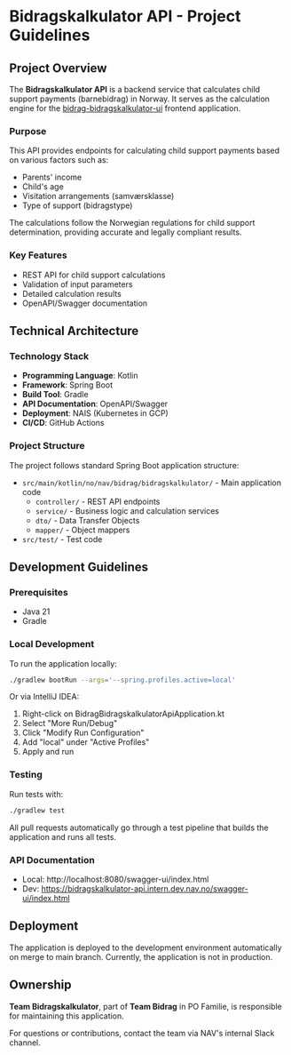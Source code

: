 # Bidragskalkulator API - Project Guidelines

## Project Overview

The **Bidragskalkulator API** is a backend service that calculates child support payments (barnebidrag) in Norway. It serves as the calculation engine for the [bidrag-bidragskalkulator-ui](https://github.com/navikt/bidrag-bidragskalkulator-ui) frontend application.

### Purpose

This API provides endpoints for calculating child support payments based on various factors such as:
- Parents' income
- Child's age
- Visitation arrangements (samværsklasse)
- Type of support (bidragstype)

The calculations follow the Norwegian regulations for child support determination, providing accurate and legally compliant results.

### Key Features

- REST API for child support calculations
- Validation of input parameters
- Detailed calculation results
- OpenAPI/Swagger documentation

## Technical Architecture

### Technology Stack

- **Programming Language**: Kotlin
- **Framework**: Spring Boot
- **Build Tool**: Gradle
- **API Documentation**: OpenAPI/Swagger
- **Deployment**: NAIS (Kubernetes in GCP)
- **CI/CD**: GitHub Actions

### Project Structure

The project follows standard Spring Boot application structure:

- `src/main/kotlin/no/nav/bidrag/bidragskalkulator/` - Main application code
  - `controller/` - REST API endpoints
  - `service/` - Business logic and calculation services
  - `dto/` - Data Transfer Objects
  - `mapper/` - Object mappers
- `src/test/` - Test code

## Development Guidelines

### Prerequisites

- Java 21
- Gradle

### Local Development

To run the application locally:

```bash
./gradlew bootRun --args='--spring.profiles.active=local'
```

Or via IntelliJ IDEA:
1. Right-click on BidragBidragskalkulatorApiApplication.kt
2. Select "More Run/Debug"
3. Click "Modify Run Configuration"
4. Add "local" under "Active Profiles"
5. Apply and run

### Testing

Run tests with:

```bash
./gradlew test
```

All pull requests automatically go through a test pipeline that builds the application and runs all tests.

### API Documentation

- Local: http://localhost:8080/swagger-ui/index.html
- Dev: https://bidragskalkulator-api.intern.dev.nav.no/swagger-ui/index.html

## Deployment

The application is deployed to the development environment automatically on merge to main branch. Currently, the application is not in production.

## Ownership

**Team Bidragskalkulator**, part of **Team Bidrag** in PO Familie, is responsible for maintaining this application.

For questions or contributions, contact the team via NAV's internal Slack channel.